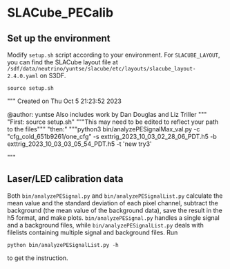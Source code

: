 # SLACube_PECalib

## Set up the environment

Modify `setup.sh` script according to your environment.
For `SLACUBE_LAYOUT`, you can find the SLACube layout file at 
`/sdf/data/neutrino/yuntse/slacube/etc/layouts/slacube_layout-2.4.0.yaml`
on S3DF.

```shell
source setup.sh
```
"""
Created on Thu Oct  5 21:23:52 2023

@author: yuntse
Also includes work by Dan Douglas and Liz Triller
"""
"First: source setup.sh"
"""This may need to be edited to reflect your path to the files"""
"then:"
"""python3 bin/analyzePESignalMax_val.py -c "cfg_cold_651b9261/one_cfg" -s exttrig_2023_10_03_02_28_06_PDT.h5 -b exttrig_2023_10_03_03_05_54_PDT.h5 -t 'new try3'

"""
## Laser/LED calibration data

Both `bin/analyzePESignal.py` and `bin/analyzePESignalList.py` 
calculate the mean value and the standard deviation
of each pixel channel, subtract the background (the
mean value of the background data),
save the result in the h5 format, and make plots.
`bin/analyzePESignal.py` handles a single signal and a background files, 
while `bin/analyzePESignalList.py` deals with filelists
containing multiple signal and background files.
Run
```shell
python bin/analyzePESignalList.py -h
```
to get the instruction.

